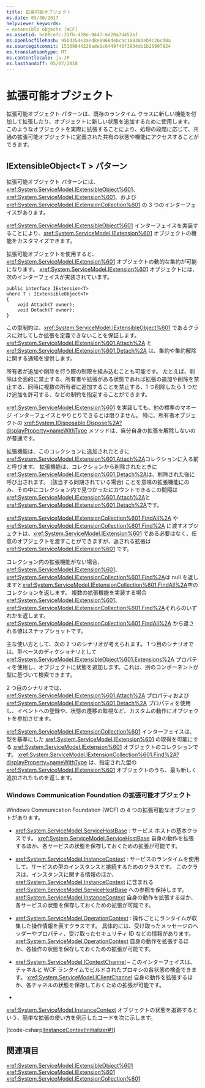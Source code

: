 ```yaml
---
title: 拡張可能オブジェクト
ms.date: 03/30/2017
helpviewer_keywords:
- extensible objects [WCF]
ms.assetid: bc88cefc-31fb-428e-9447-6d20a7d452af
ms.openlocfilehash: 95bd354e3aed8e0968debcac160383eb9c26cd0a
ms.sourcegitcommit: 15109844229ade1c6449f48f3834db1b26907824
ms.translationtype: MT
ms.contentlocale: ja-JP
ms.lasthandoff: 05/07/2018
---
```

# <a name="extensible-objects"></a>拡張可能オブジェクト
拡張可能オブジェクト パターンは、既存のランタイム クラスに新しい機能を付加して拡張したり、オブジェクトに新しい状態を追加するために使用します。 このようなオブジェクトを実際に拡張することにより、処理の段階に応じて、共通の拡張可能オブジェクトに定義された共有の状態や機能にアクセスすることができます。  
  
## <a name="the-iextensibleobjectt-pattern"></a>IExtensibleObject\<T > パターン  
 拡張可能オブジェクト パターンには、<xref:System.ServiceModel.IExtensibleObject%601>、<xref:System.ServiceModel.IExtension%601>、および <xref:System.ServiceModel.IExtensionCollection%601> の 3 つのインターフェイスがあります。  
  
 <xref:System.ServiceModel.IExtensibleObject%601> インターフェイスを実装することにより、<xref:System.ServiceModel.IExtension%601> オブジェクトの機能をカスタマイズできます。  
  
 拡張可能オブジェクトを使用すると、<xref:System.ServiceModel.IExtension%601> オブジェクトの動的な集約が可能になります。 <xref:System.ServiceModel.IExtension%601> オブジェクトには、次のインターフェイスが実装されています。  
  
```  
public interface IExtension<T>  
where T : IExtensibleObject<T>  
{  
    void Attach(T owner);  
    void Detach(T owner);  
}  
```  
  
 この型制約は、<xref:System.ServiceModel.IExtensibleObject%601> であるクラスに対してしか拡張を定義できないことを保証します。 <xref:System.ServiceModel.IExtension%601.Attach%2A> と <xref:System.ServiceModel.IExtension%601.Detach%2A> は、集約や集約解除に関する通知を提供します。  
  
 所有者が追加や削除を行う際の制限を組み込むことも可能です。 たとえば、削除は全面的に禁止する、所有者や拡張がある状態であれば拡張の追加や削除を禁止する、同時に複数の所有者に追加することを禁止する、1 つ削除したら 1 つだけ追加を許可する、などの制約を指定することができます。  
  
 <xref:System.ServiceModel.IExtension%601> を実装しても、他の標準のマネージ インターフェイスとやりとりできるとは限りません。 特に、所有者オブジェクトの <xref:System.IDisposable.Dispose%2A?displayProperty=nameWithType> メソッドは、自分自身の拡張を解除しないのが普通です。  
  
 拡張機能は、このコレクションに追加されたときに<xref:System.ServiceModel.IExtension%601.Attach%2A>コレクションに入る前と呼びます。 拡張機能は、コレクションから削除されたときに<xref:System.ServiceModel.IExtension%601.Detach%2A>は、削除された後に呼び出されます。 (該当する同期されている場合) ことを意味の拡張機能にのみ、その中にコレクション内で見つかったにカウントできるこの間隔は<xref:System.ServiceModel.IExtension%601.Attach%2A>と<xref:System.ServiceModel.IExtension%601.Detach%2A>です。  
  
 <xref:System.ServiceModel.IExtensionCollection%601.FindAll%2A> や <xref:System.ServiceModel.IExtensionCollection%601.Find%2A> に渡すオブジェクトは、<xref:System.ServiceModel.IExtension%601> である必要はなく、任意のオブジェクトを渡すことができますが、返される拡張は <xref:System.ServiceModel.IExtension%601> です。  
  
 コレクション内の拡張機能がない場合、 <xref:System.ServiceModel.IExtension%601>、<xref:System.ServiceModel.IExtensionCollection%601.Find%2A>は null を返しますと<xref:System.ServiceModel.IExtensionCollection%601.FindAll%2A>空のコレクションを返します。 複数の拡張機能を実装する場合<xref:System.ServiceModel.IExtension%601>、<xref:System.ServiceModel.IExtensionCollection%601.Find%2A>それらのいずれかを返します。 <xref:System.ServiceModel.IExtensionCollection%601.FindAll%2A> から返される値はスナップショットです。
  
 主な使い方として、次の 2 つのシナリオが考えられます。 1 つ目のシナリオでは、型ベースのディクショナリとして <xref:System.ServiceModel.IExtensibleObject%601.Extensions%2A> プロパティを使用し、オブジェクトに状態を追加します。これは、別のコンポーネントが型に基づいて検索できます。  
  
 2 つ目のシナリオでは、<xref:System.ServiceModel.IExtension%601.Attach%2A> プロパティおよび <xref:System.ServiceModel.IExtension%601.Detach%2A> プロパティを使用し、イベントへの登録や、状態の遷移の監視など、カスタムの動作にオブジェクトを参加させます。  
  
 <xref:System.ServiceModel.IExtensionCollection%601> インターフェイスは、型を基準にした <xref:System.ServiceModel.IExtension%601> の取得を可能にする <xref:System.ServiceModel.IExtension%601> オブジェクトのコレクションです。 <xref:System.ServiceModel.IExtensionCollection%601.Find%2A?displayProperty=nameWithType> は、指定された型の <xref:System.ServiceModel.IExtension%601> オブジェクトのうち、最も新しく追加されたものを返します。  
  
### <a name="extensible-objects-in-windows-communication-foundation"></a>Windows Communication Foundation の拡張可能オブジェクト  
 Windows Communication Foundation (WCF) の 4 つの拡張可能なオブジェクトがあります。  
  
-   <xref:System.ServiceModel.ServiceHostBase> : サービス ホストの基本クラスです。  <xref:System.ServiceModel.ServiceHostBase> 自身の動作を拡張するほか、各サービスの状態を保存しておくための拡張が可能です。  
  
-   <xref:System.ServiceModel.InstanceContext> : サービスのランタイムを使用して、サービスの型のインスタンスと接続するためのクラスです。  このクラスは、インスタンスに関する情報のほか、<xref:System.ServiceModel.InstanceContext> に含まれる <xref:System.ServiceModel.ServiceHostBase> への参照を保持します。 <xref:System.ServiceModel.InstanceContext> 自身の動作を拡張するほか、各サービスの状態を保存しておくための拡張が可能です。  
  
-   <xref:System.ServiceModel.OperationContext> : 操作ごとにランタイムが収集した操作情報を表すクラスです。  具体的には、受け取ったメッセージのヘッダーやプロパティ、受け取ったセキュリティ ID などの情報があります。  <xref:System.ServiceModel.OperationContext> 自身の動作を拡張するほか、各操作の状態を保存しておくための拡張が可能です。  
  
-   <xref:System.ServiceModel.IContextChannel> – このインターフェイスは、チャネルと WCF ランタイムでビルドされたプロキシの各状態の検査できます。  <xref:System.ServiceModel.IClientChannel> 自身の動作を拡張するほか、各チャネルの状態を保存しておくための拡張が可能です。  
  
-  
  
 <xref:System.ServiceModel.InstanceContext> オブジェクトの状態を追跡するという、簡単な拡張の使い方を例示したコードを次に示します。  
  
 [!code-csharp[IInstanceContextInitializer#1](../../../../samples/snippets/csharp/VS_Snippets_CFX/iinstancecontextinitializer/cs/initializer.cs#1)]  
  
## <a name="see-also"></a>関連項目  
 <xref:System.ServiceModel.IExtensibleObject%601>  
 <xref:System.ServiceModel.IExtension%601>  
 <xref:System.ServiceModel.IExtensionCollection%601>
